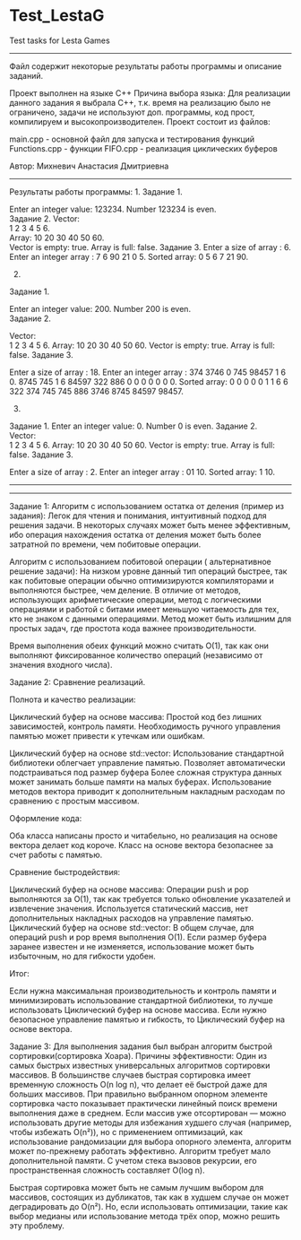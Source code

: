 # Test_LestaG
 Test tasks for Lesta Games 
**********************************************************************

Файл содержит некоторые результаты работы программы и описание заданий.

Проект выполнен на языке C++
Причина выбора языка: Для реализации данного задания я выбрала
C++, т.к. время на реализацию было не ограничено, задачи не используют
доп. программы, код прост, компилируем и высокопроизводителен.
Проект состоит из файлов:

main.cpp - основной файл для запуска и тестирования функций
Functions.cpp - функции
FIFO.cpp - реализация циклических буферов

Автор: Михневич Анастасия Дмитриевна

**********************************************************************
Результаты работы программы:
1.
Задание 1.  

Enter an integer value:   123234. 
Number  123234  is even.  
Задание 2.
Vector:  
1
2
3
4
5
6.  
Array:
10
20
30
40
50
60.  
Vector is empty: true. 
Array is full: false. 
Задание 3. 
Enter a size of array  :   6. 
Enter an integer array :   7 6 90 21 0 5. 
Sorted array: 0 5 6 7 21 90.    

2.  
Задание 1.  

Enter an integer value:   200. 
Number  200  is even.  
Задание 2.  

Vector:   
1
2
3
4
5
6. 
Array: 
10
20
30
40
50
60. 
Vector is empty: true. 
Array is full: false. 
Задание 3.

Enter a size of array  :   18. 
Enter an integer array :   374 3746 0 745 98457 1 6 0. 
8745 745 1 6 84597 322 886 0 0 0 0 0 0 0. 
Sorted array: 0 0 0 0 0 1 1 6 6 322 374 745 745 886 3746 8745 84597 98457. 

3.
Задание 1. 
Enter an integer value:   0. 
Number  0  is even.
Задание 2.  
Vector:  
1
2
3
4
5
6. 
Array: 
10
20
30
40
50
60. 
Vector is empty: true. 
Array is full: false. 
Задание 3. 

Enter a size of array  :   2. 
Enter an integer array :   01 10. 
Sorted array: 1 10. 
**********************************
**********************************

Задание 1: 
  Алгоритм с использованием остатка от деления (пример из задания):
       Легок для чтения и понимания, интуитивный подход для решения задачи.
       В некоторых случаях может быть менее эффективным, ибо операция нахождения остатка от деления
      может быть более затратной по времени, чем побитовые операции.

  Алгоритм с использованием побитовой операции ( альтернативное решение задачи):
       На низком уровне данный тип операций быстрее, так как побитовые операции обычно оптимизируются компиляторами
      и выполняются быстрее, чем деление.
       В отличие от методов, использующих арифметические операции, метод с логическими операциями и работой с битами имеет
      меньшую читаемость для тех, кто не знаком с данными операциями.
       Метод может быть излишним для простых задач, где простота кода важнее производительности.

  Время выполнения обеих функций можно считать O(1), так как они выполняют фиксированное количество операций (независимо от значения входного числа).

Задание 2:
Сравнение реализаций.

 Полнота и качество реализации:

Циклический буфер на основе массива:
    Простой  код без лишних зависимостей, контроль памяти.
    Необходимость ручного управления памятью может привести к утечкам или ошибкам. 
	
Циклический буфер на основе std::vector:
   Использование стандартной библиотеки облегчает управление памятью.
   Позволяет автоматически подстраиваться под размер буфера
   Более сложная структура данных может занимать больше памяти на малых буферах.
   Использование методов вектора  приводит к дополнительным
   накладным расходам по сравнению с простым массивом.

 Оформление кода:

 Оба класса написаны просто и читабельно, но реализация на основе вектора делает код короче.
 Класс на основе вектора безопаснее за счет работы с памятью.

 Сравнение быстродействия:

Циклический буфер на основе массива:
 Операции push и pop выполняются за O(1), так как требуется только обновление указателей и извлечение значения.
 Используется статический массив, нет дополнительных накладных расходов на управление памятью.
Циклический буфер на основе std::vector:
  В общем случае, для операций push и pop время выполнения  O(1).
  Если размер буфера заранее известен и не изменяется, использование  может быть избыточным,
  но для гибкости удобен.

Итог:

 Если нужна максимальная производительность и контроль памяти и минимизировать
 использование стандартной библиотеки, то лучше использовать 
   Циклический буфер на основе массива.
 Если нужно безопасное управление памятью и  гибкость, то 
   Циклический буфер на основе вектора.


Задание 3:
 Для выполнения задания был выбран алгоритм быстрой сортировки(сортировка Хоара).
 Причины эффективности:
 Один из самых быстрых известных универсальных алгоритмов сортировки массивов.
 В большинстве случаев быстрая сортировка имеет временную сложность O(n log n), 
 что делает её быстрой даже для больших массивов.
 При правильно выбранном опорном элементе сортировка часто показывает практически 
 линейный поиск времени выполнения даже в среднем.
 Если массив уже отсортирован — можно использовать другие методы для 
 избежания худшего случая (например, чтобы избежать O(n²)),
 но с применением оптимизаций, как использование рандомизации для выбора опорного элемента, 
 алгоритм может по-прежнему работать эффективно.
 Алгоритм требует мало дополнительной памяти. 
 С учетом стека вызовов рекурсии, его пространственная сложность составляет O(log n).
 
 Быстрая сортировка может быть не самым лучшим выбором для массивов, 
 состоящих из дубликатов, так как в худшем случае он может деградировать до O(n²).
 Но, если использовать оптимизации, такие как выбор медианы или использование метода трёх опор, можно решить эту проблему.

